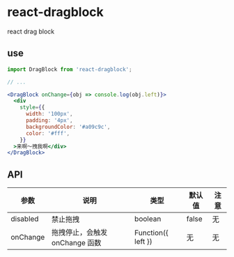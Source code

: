 # react-dragblock

react drag block

## use

```jsx
import DragBlock from 'react-dragblock';

// ...

<DragBlock onChange={obj => console.log(obj.left)}>
  <div
    style={{
      width: '100px',
      padding: '4px',
      backgroundColor: '#a09c9c',
      color: '#fff',
    }}
  >来啊～拽我啊</div>
</DragBlock>
```

## API

| 参数 | 说明 | 类型 | 默认值 | 注意 |
| ---- | ---- | ---- | ------ | ---- |
| disabled   | 禁止拖拽 | boolean  | false | 无 |
| onChange   | 拖拽停止，会触发 onChange 函数 | Function({ left })  | 无 | 无 |
